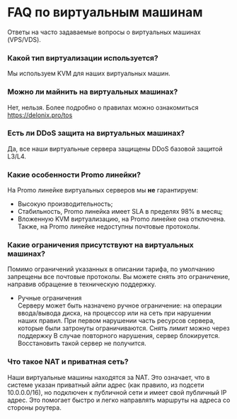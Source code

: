 # FAQ по виртуальным машинам
Ответы на часто задаваемые вопросы о виртуальных машинах (VPS/VDS).

### Какой тип виртуализации используется?
Мы используем KVM для наших виртуальных машин.

### Можно ли майнить на виртуальных машинах?
Нет, нельзя. Более подробно о правилах можно ознакомиться https://delonix.pro/tos

### Есть ли DDoS защита на виртуальных машинах?
Да, все наши виртуальные сервера защищены DDoS базовой защитой L3/L4.

### Какие особенности Promo линейки?
На Promo линейке виртуальных серверов мы **не** гарантируем:
* Высокую производительность;
* Стабильность, Promo линейка имеет SLA в пределях 98% в месяц;
* Вложенную KVM виртуализацию, на Promo линейке она отключена.
Также, на Promo линейке недоступны почтовые протоколы.

### Какие ограничения присутствуют на виртуальных машинах?
Помимо ограничений указанных в описании тарифа, по умолчанию запрещены все почтовые протоколы. Вы можете снять это ограничение, направив обращение в техническую поддержку.
* Ручные ограничения  
Серверу может быть назначено ручное ограничение: на операции ввода/вывода диска, на процессор или на сеть при нарушении наших правил.
При первом нарушении часть ресурсов сервера, которые были затронуты ограничиваются. Снять лимит можно через поддержку
В случае повторного нарушения, сервер блокируется. Восстановить такой сервер не получится.

### Что такое NAT и приватная сеть?
Наши виртуальные машины находятся за NAT. Это означает, что в системе указан приватный айпи адрес (как правило, из подсети 10.0.0.0/16), но подключен к публичной сети и имеет свой публичный IP адрес. Это помогает быстро и легко направлять маршруты на адреса со стороны роутера.
